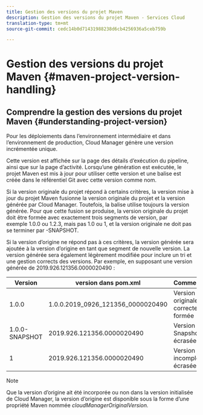 ```yaml
---
title: Gestion des versions du projet Maven
description: Gestion des versions du projet Maven - Services Cloud
translation-type: tm+mt
source-git-commit: cedc14b0d71431988238d6cb4256936a5ceb759b

---
```



# Gestion des versions du projet Maven {#maven-project-version-handling}


## Comprendre la gestion des versions du projet Maven {#understanding-project-version}

Pour les déploiements dans l’environnement intermédiaire et dans l’environnement de production, Cloud Manager génère une version incrémentée unique.

Cette version est affichée sur la page des détails d’exécution du pipeline, ainsi que sur la page d’activité. Lorsqu’une génération est exécutée, le projet Maven est mis à jour pour utiliser cette version et une balise est créée dans le référentiel Git avec cette version comme nom.

Si la version originale du projet répond à certains critères, la version mise à jour du projet Maven fusionne la version originale du projet et la version générée par Cloud Manager. Toutefois, la balise utilise toujours la version générée. Pour que cette fusion se produise, la version originale du projet doit être formée avec exactement trois segments de version, par exemple 1.0.0 ou 1.2.3, mais pas 1.0 ou 1, et la version originale ne doit pas se terminer par -SNAPSHOT.

Si la version d’origine ne répond pas à ces critères, la version générée sera ajoutée à la version d’origine en tant que segment de nouvelle version. La version générée sera également légèrement modifiée pour inclure un tri et une gestion corrects des versions. Par exemple, en supposant une version générée de 2019.926.121356.0000020490 :

| **Version** | **version dans pom.xml** | **Commentaire** |
|---|---|---|
| 1.0.0 | 1.0.0.2019_0926_121356_0000020490 | Version originale correctement formée |
| 1.0.0-SNAPSHOT | 2019.926.121356.0000020490 | Version Snapshot, écrasée |
| 1 | 2019.926.121356.0000020490 | Version incomplète, écrasée |

>[!NOTE]
>
>Que la version d’origine ait été incorporée ou non dans la version initialisée de Cloud Manager, la version d’origine est disponible sous la forme d’une propriété Maven nommée *cloudManagerOriginalVersion.*
